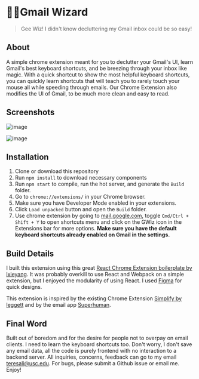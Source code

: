 # 🧙‍♂️Gmail Wizard

> Gee Wiz! I didn't know decluttering my Gmail inbox could be so easy!


## About
A simple chrome extension meant for you to declutter your Gmail's UI, learn Gmail's best keyboard shortcuts, and be breezing through your inbox like magic. With a quick shortcut to show the most helpful keyboard shortcuts, you can quickly learn shortcuts that will teach you to rarely touch your mouse all while speeding through emails. Our Chrome Extension also modifies the UI of Gmail, to be much more clean and easy to read.


## Screenshots
![image](https://user-images.githubusercontent.com/22362476/82965372-eccca700-9f95-11ea-939f-a12178210d9d.png)


![image](https://user-images.githubusercontent.com/22362476/82965394-fb1ac300-9f95-11ea-9aff-a19fa1d7ab4a.png)


## Installation
1. Clone or download this repository
2. Run `npm install` to download necessary components
3. Run `npm start` to compile, run the hot server, and generate the `Build` folder.
4. Go to `chrome://extensions/` in your Chrome browser.
5. Make sure you have Developer Mode enabled in your extensions.
6. Click `Load unpacked` button and open the `Build` folder.
7. Use chrome extension by going to [mail.google.com](https://mail.google.com/), toggle `Cmd/Ctrl + Shift + Y` to open shortcuts menu and click on the GWiz icon in the Extensions bar for more options. __Make sure you have the default keyboard shortcuts already enabled on Gmail in the settings.__

## Build Details

I built this extension using this great [React Chrome Extension boilerplate by lxieyang](https://github.com/lxieyang/chrome-extension-boilerplate-react). It was probably overkill to use React and Webpack on a simple extension, but I enjoyed the modularity of using React. I used [Figma](https://www.figma.com/) for quick designs.


This extension is inspired by the existing Chrome Extension [Simplify by leggett](https://github.com/leggett/simplify) and by the email app [Superhuman](https://superhuman.com/). 

## Final Word

Built out of boredom and for the desire for people not to overpay on email clients. I need to learn the keyboard shortcuts too. Don't worry, I don't save any email data, all the code is purely frontend with no interaction to a backend server. All inquiries, concerns, feedback can go to my email teresali@usc.edu. For bugs, please submit a Github issue or email me. Enjoy!
